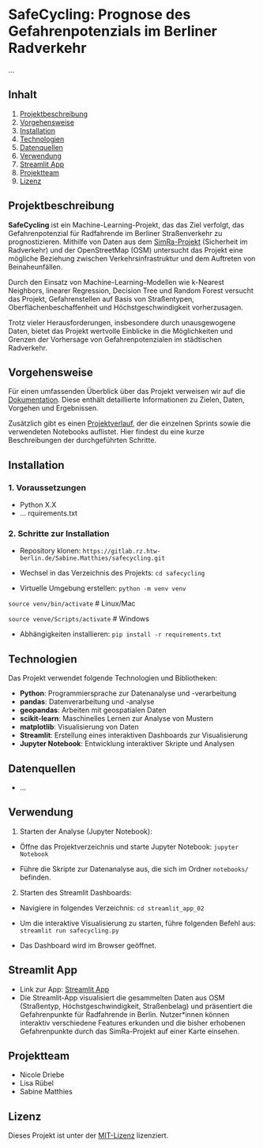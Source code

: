 # SafeCycling: Prognose des Gefahrenpotenzials im Berliner Radverkehr

...

## Inhalt

1. [Projektbeschreibung](#projektbeschreibung)
2. [Vorgehensweise](#vorgehensweise)
2. [Installation](#installation)
3. [Technologien](#technologien)
4. [Datenquellen](#datenquellen)
5. [Verwendung](#verwendung)
6. [Streamlit App](#streamlit-app)
7. [Projektteam](Projektteam)
8. [Lizenz](#lizenz)

## Projektbeschreibung

**SafeCycling** ist ein Machine-Learning-Projekt, das das Ziel verfolgt, das Gefahrenpotenzial für Radfahrende im Berliner Straßenverkehr zu prognostizieren. Mithilfe von Daten aus dem [SimRa-Projekt](https://simra-project.github.io/) (Sicherheit im Radverkehr) und der OpenStreetMap (OSM) untersucht das Projekt eine mögliche Beziehung zwischen Verkehrsinfrastruktur und dem Auftreten von Beinaheunfällen.

Durch den Einsatz von Machine-Learning-Modellen wie k-Nearest Neighbors, linearer Regression, Decision Tree und Random Forest versucht das Projekt, Gefahrenstellen auf Basis von Straßentypen, Oberflächenbeschaffenheit und Höchstgeschwindigkeit vorherzusagen.

Trotz vieler Herausforderungen, insbesondere durch unausgewogene Daten, bietet das Projekt wertvolle Einblicke in die Möglichkeiten und Grenzen der Vorhersage von Gefahrenpotenzialen im städtischen Radverkehr.

## Vorgehensweise

Für einen umfassenden Überblick über das Projekt verweisen wir auf die [Dokumentation](Dokumentation_03.pdf). Diese enthält detaillierte Informationen zu Zielen, Daten, Vorgehen und Ergebnissen.

Zusätzlich gibt es einen [Projektverlauf](projekt-verlauf.md), der die einzelnen Sprints sowie die verwendeten Notebooks auflistet. Hier findest du eine kurze Beschreibungen der durchgeführten Schritte.

## Installation

### 1. Voraussetzungen

- Python X.X
- ... rquirements.txt

### 2. Schritte zur Installation

- Repository klonen: `https://gitlab.rz.htw-berlin.de/Sabine.Matthies/safecycling.git`

- Wechsel in das Verzeichnis des Projekts: `cd safecycling`

- Virtuelle Umgebung erstellen: `python -m venv venv`

`source venv/bin/activate` # Linux/Mac 

`source venve/Scripts/activate` # Windows

- Abhängigkeiten installieren: `pip install -r requirements.txt`


## Technologien

Das Projekt verwendet folgende Technologien und Bibliotheken:

- **Python**: Programmiersprache zur Datenanalyse und -verarbeitung
- **pandas**: Datenverarbeitung und -analyse
- **geopandas**: Arbeiten mit geospatialen Daten
- **scikit-learn**: Maschinelles Lernen zur Analyse von Mustern
- **matplotlib**: Visualisierung von Daten
- **Streamlit**: Erstellung eines interaktiven Dashboards zur Visualisierung
- **Jupyter Notebook**: Entwicklung interaktiver Skripte und Analysen

## Datenquellen
- ...

## Verwendung

1. Starten der Analyse (Jupyter Notebook):
- Öffne das Projektverzeichnis und starte Jupyter Notebook: `jupyter Notebook`

- Führe die Skripte zur Datenanalyse aus, die sich im Ordner `notebooks/` befinden.

2. Starten des Streamlit Dashboards:
- Navigiere in folgendes Verzeichnis: `cd streamlit_app_02`

- Um die interaktive Visualisierung zu starten, führe folgenden Befehl aus: `streamlit run safecycling.py`

- Das Dashboard wird im Browser geöffnet.

## Streamlit App 

- Link zur App: [Streamlit App](streamlit_app_02/safecycling.py)
- Die Streamlit-App visualisiert die gesammelten Daten aus OSM (Straßentyp, Höchstgeschwindigkeit, Straßenbelag) und präsentiert die Gefahrenpunkte für Radfahrende in Berlin. Nutzer*innen können interaktiv verschiedene Features erkunden und die bisher erhobenen Gefahrenpunkte durch das SimRa-Projekt auf einer Karte einsehen.

## Projektteam

- Nicole Driebe
- Lisa Rübel
- Sabine Matthies

## Lizenz

Dieses Projekt ist unter der [MIT-Lizenz](https://opensource.org/licenses/MIT) lizenziert.
